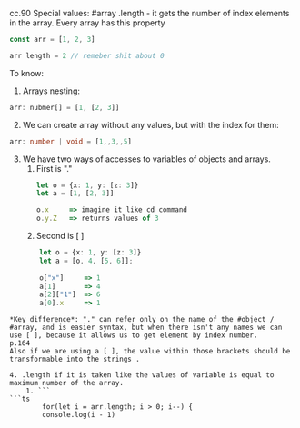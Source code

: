 cc.90
Special values:
#array 
.length - it gets the number of index elements in the array. Every array has this property

```ts
const arr = [1, 2, 3]

arr length = 2 // remeber shit about 0
```

To know: 
1. Arrays nesting:
	
```ts
arr: nubmer[] = [1, [2, 3]]
```
	
2. We can create array without any values, but with the index for them: 
```ts
arr: number | void = [1,,3,,5]
```
	
3.  We have two ways of accesses to variables of objects and arrays. 
	1. First is "."
		```ts
		let o = {x: 1, y: [z: 3]}
		let a = [1, [2, 3]]
		
		о.х     => imagine it like cd command
		о.у.Z   => returns values of 3
		```
	2. Second is [ ]
	```ts
		let o = {x: 1, y: [z: 3]}
		let a = [о, 4, [5, 6]];
		
		о["х"]     => 1
		а[1]       => 4
		а[2]["1"]  => 6
		а[0].х     => 1
```
*Key difference*: "." can refer only on the name of the #object / #array, and is easier syntax, but when there isn't any names we can use [ ], because it allows us to get element by index number.
p.164
Also if we are using a [ ], the value within those brackets should be transformable into the strings .

4. .length if it is taken like the values of variable is equal to maximum number of the array. 
	1. ```
```ts
		for(let i = arr.length; i > 0; i--) {
		console.log(i - 1)
```
